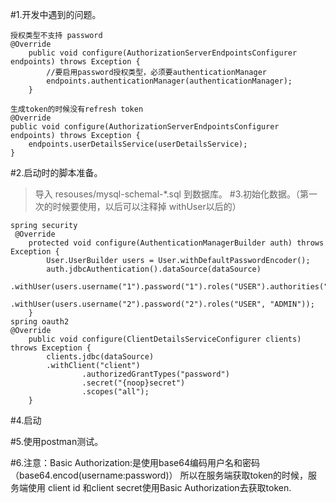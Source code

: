 #1.开发中遇到的问题。

    授权类型不支持 password
    @Override
        public void configure(AuthorizationServerEndpointsConfigurer endpoints) throws Exception {
            //要启用password授权类型，必须要authenticationManager
            endpoints.authenticationManager(authenticationManager);
        }

    生成token的时候没有refresh token
    @Override
    public void configure(AuthorizationServerEndpointsConfigurer endpoints) throws Exception {
        endpoints.userDetailsService(userDetailsService);
    }

#2.启动时的脚本准备。
   >导入 resouses/mysql-schemal-*.sql 到数据库。
#3.初始化数据。（第一次的时候要使用，以后可以注释掉 withUser以后的）

    spring security
     @Override
        protected void configure(AuthenticationManagerBuilder auth) throws Exception {
            User.UserBuilder users = User.withDefaultPasswordEncoder();
            auth.jdbcAuthentication().dataSource(dataSource)
                    .withUser(users.username("1").password("1").roles("USER").authorities("product:read"))
                    .withUser(users.username("2").password("2").roles("USER", "ADMIN"));
        }
    spring oauth2
    @Override
        public void configure(ClientDetailsServiceConfigurer clients) throws Exception {
            clients.jdbc(dataSource)
            .withClient("client")
                    .authorizedGrantTypes("password")
                    .secret("{noop}secret")
                    .scopes("all");
        }
#4.启动

#5.使用postman测试。

#6.注意：Basic Authorization:是使用base64编码用户名和密码（base64.encod(username:password)）
        所以在服务端获取token的时候，服务端使用 client id 和client secret使用Basic Authorization去获取token.